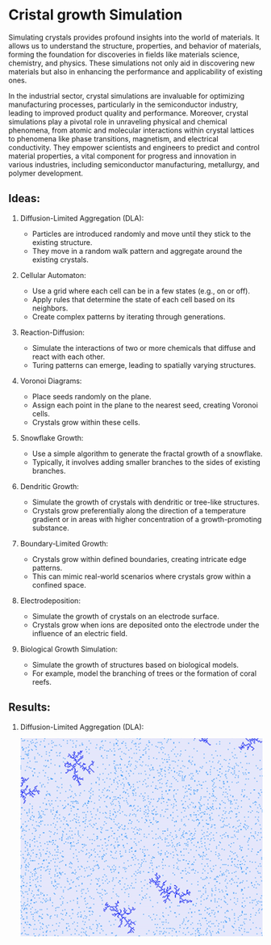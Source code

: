 # Cristal growth Simulation

Simulating crystals provides profound insights into the world of materials. It allows us to understand the structure, properties, and behavior of materials, forming the foundation for discoveries in fields like materials science, chemistry, and physics. These simulations not only aid in discovering new materials but also in enhancing the performance and applicability of existing ones.

In the industrial sector, crystal simulations are invaluable for optimizing manufacturing processes, particularly in the semiconductor industry, leading to improved product quality and performance. Moreover, crystal simulations play a pivotal role in unraveling physical and chemical phenomena, from atomic and molecular interactions within crystal lattices to phenomena like phase transitions, magnetism, and electrical conductivity. They empower scientists and engineers to predict and control material properties, a vital component for progress and innovation in various industries, including semiconductor manufacturing, metallurgy, and polymer development.

## Ideas:

1. Diffusion-Limited Aggregation (DLA):
    - Particles are introduced randomly and move until they stick to the existing structure.
    - They move in a random walk pattern and aggregate around the existing crystals.

2. Cellular Automaton:

    - Use a grid where each cell can be in a few states (e.g., on or off).
    - Apply rules that determine the state of each cell based on its neighbors.
    - Create complex patterns by iterating through generations.

3. Reaction-Diffusion:

    - Simulate the interactions of two or more chemicals that diffuse and react with each other.
    - Turing patterns can emerge, leading to spatially varying structures.

4. Voronoi Diagrams:

    - Place seeds randomly on the plane.
    - Assign each point in the plane to the nearest seed, creating Voronoi cells.
    - Crystals grow within these cells.

5. Snowflake Growth:

    - Use a simple algorithm to generate the fractal growth of a snowflake.
    - Typically, it involves adding smaller branches to the sides of existing branches.

6. Dendritic Growth:

    - Simulate the growth of crystals with dendritic or tree-like structures.
    - Crystals grow preferentially along the direction of a temperature gradient or in areas with higher concentration of a growth-promoting substance.

7. Boundary-Limited Growth:

    - Crystals grow within defined boundaries, creating intricate edge patterns.
    - This can mimic real-world scenarios where crystals grow within a confined space.

8. Electrodeposition:

    - Simulate the growth of crystals on an electrode surface.
    - Crystals grow when ions are deposited onto the electrode under the influence of an electric field.

9. Biological Growth Simulation:

    - Simulate the growth of structures based on biological models.
    - For example, model the branching of trees or the formation of coral reefs.

## Results:

1. Diffusion-Limited Aggregation (DLA):

    ![DLA Picture](results/result_dla.png)

